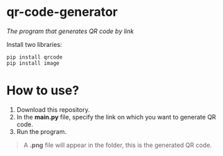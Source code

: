 # qr-code-generator
*The program that generates QR code by link*

Install two libraries:
```
pip install qrcode
pip install image
```
# How to use?
1. Download this repository.
2. In the **main.py** file, specify the link on which you want to generate QR code.
3. Run the program.
> A **.png** file will appear in the folder, this is the generated QR code.



